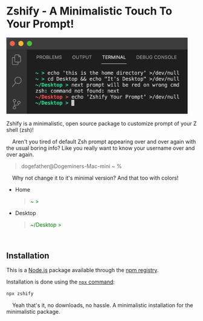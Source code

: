 # Zshify - A Minimalistic Touch To Your Prompt!

<img src="https://raw.githubusercontent.com/nrjdalal/zshify/master/zshify.png" style="width:480px;">

Zshify is a minimalistic, open source package to customize prompt of your Z shell (zsh)!

&nbsp;&nbsp;&nbsp;&nbsp;Aren't you tired of default Zsh prompt appearing over and over again with the usual boring info? Like you really want to know your username over and over again.

> dogefather@Dogeminers-Mac-mini ~ %

&nbsp;&nbsp;&nbsp;&nbsp;Why not change it to it's minimal version? And that too with colors!

- Home
  > <p style="color:green">~ ></p>
- Desktop
  > <p style="color:green">~/Desktop ></p>

<br>

## Installation

This is a [Node.js](https://nodejs.org/en/) package available through the [npm registry](https://www.npmjs.com/).

Installation is done using the [`npx` command](https://docs.npmjs.com/getting-started/installing-npm-packages-locally):

```zsh
npx zshify
```

&nbsp;&nbsp;&nbsp;&nbsp;Yeah that's it, no downloads, no hassle. A minimalistic installation for the minimalistic package.
